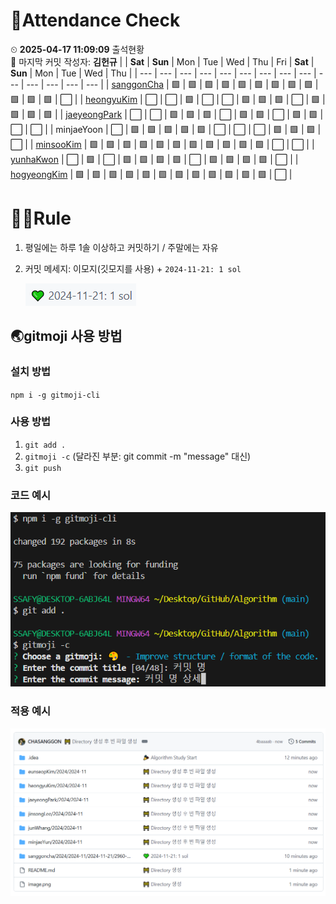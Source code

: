 <!-- Attendance Section -->
# 📅Attendance Check

⏲ **2025-04-17 11:09:09** 출석현황<br>📝 마지막 커밋 작성자: **김헌규**
|   | **Sat** | **Sun** | Mon | Tue | Wed | Thu | Fri | **Sat** | **Sun** | Mon | Tue | Wed | Thu |
| --- | --- | --- | --- | --- | --- | --- | --- | --- | --- | --- | --- | --- | --- |
| [sanggonCha](https://solved.ac/profile/yg9618) | 🟩 | 🟩 | 🟩 | 🟩 | 🟩 | 🟩 | 🟩 | 🟩 | 🟩 | 🟩 | 🟩 | 🟩 | ⬜ |
| [heongyuKim](https://solved.ac/profile/khg6436) | ⬜ | ⬜ | 🟩 | ⬜ | ⬜ | 🟩 | 🟩 | 🟩 | ⬜ | 🟩 | 🟩 | 🟩 | 🟩 |
| [jaeyeongPark](https://solved.ac/profile/pjy980526) | ⬜ | ⬜ | 🟩 | 🟩 | 🟩 | ⬜ | 🟩 | 🟩 | ⬜ | 🟩 | 🟩 | ⬜ | ⬜ |
| minjaeYoon | ⬜ | 🟩 | 🟩 | 🟩 | 🟩 | 🟩 | ⬜ | ⬜ | ⬜ | 🟩 | 🟩 | 🟩 | ⬜ |
| [minsooKim](https://solved.ac/profile/kei03016) | 🟩 | 🟩 | 🟩 | 🟩 | 🟩 | 🟩 | 🟩 | 🟩 | 🟩 | 🟩 | 🟩 | ⬜ | ⬜ |
| [yunhaKwon](https://solved.ac/profile/ellen4421) | ⬜ | 🟩 | ⬜ | 🟩 | 🟩 | 🟩 | 🟩 | ⬜ | 🟩 | 🟩 | 🟩 | 🟩 | ⬜ |
| [hogyeongKim](https://solved.ac/profile/rlaghtl2) | 🟩 | 🟩 | 🟩 | 🟩 | 🟩 | 🟩 | 🟩 | 🟩 | 🟩 | 🟩 | 🟩 | 🟩 | ⬜ |

<!-- Rules Section -->
# 🏳‍🌈Rule
1. 평일에는 하루 1솔 이상하고 커밋하기 / 주말에는 자유
2. 커밋 메세지: 이모지(깃모지를 사용) +  `2024-11-21: 1 sol`

    ![alt text](images/image-2.png)


## 🌏gitmoji 사용 방법
### 설치 방법
`npm i -g gitmoji-cli`

### 사용 방법
1. `git add .`
2. `gitmoji -c` (달라진 부분: git commit -m "message" 대신)
3. `git push`

### 코드 예시
![alt text](images/image.png)

### 적용 예시
![alt text](images/image-1.png)
